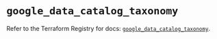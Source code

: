 # `google_data_catalog_taxonomy`

Refer to the Terraform Registry for docs: [`google_data_catalog_taxonomy`](https://registry.terraform.io/providers/hashicorp/google/5.26.0/docs/resources/data_catalog_taxonomy).
